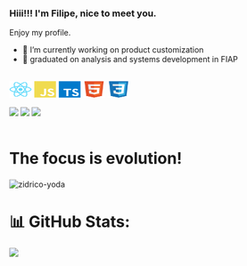 ### Hiii!!! I'm Filipe, nice to meet you.

Enjoy my profile.


- 🔭 I’m currently working on product customization
- 🌱 graduated on analysis and systems development in FIAP  
 <div style="display: inline_block"><br>
  <img align="center" alt="Rafa-Python" height="30" width="40" src="https://raw.githubusercontent.com/devicons/devicon/master/icons/react/react-original.svg"> 
  <img align="center" alt="Rafa-Js" height="30" width="40" src="https://raw.githubusercontent.com/devicons/devicon/master/icons/javascript/javascript-plain.svg">
  <img align="center" alt="Rafa-Python" height="30" width="40" src="https://raw.githubusercontent.com/devicons/devicon/master/icons/typescript/typescript-plain.svg">
  <img align="center" alt="Rafa-HTML" height="30" width="40" src="https://raw.githubusercontent.com/devicons/devicon/master/icons/html5/html5-original.svg">
  <img align="center" alt="Rafa-CSS" height="30" width="40" src="https://raw.githubusercontent.com/devicons/devicon/master/icons/css3/css3-original.svg">
</div>
  <br>
<div>
  <a href="https://www.instagram.com/thezapotoczny/" target="_blank"><img src="https://img.shields.io/badge/-Instagram-%23E4405F?style=for-the-badge&logo=instagram&logoColor=white" target="_blank"></a>
  <a href = "mailto:fszcdi@gmail.com"><img src="https://img.shields.io/badge/-Gmail-%23333?style=for-the-badge&logo=gmail&logoColor=white" target="_blank"></a>
  <a href="https://www.linkedin.com/in/filipe-zapotoczny-b20ba2186/" target="_blank"><img src="https://img.shields.io/badge/-LinkedIn-%230077B5?style=for-the-badge&logo=linkedin&logoColor=white" target="_blank"></a> 
</div>
 
  <br>
  
   <h1> The focus is evolution! </h1>
<div>
<img align="center" alt="zidrico-yoda" src="https://media.giphy.com/media/RV2dSsvJHmeBwWhAYI/giphy.gif?cid=ecf05e47ib1l4ibmcc5fnfv35u80wr3jdpc0d5qbgl79ctuw&ep=v1_gifs_search&rid=giphy.gif&ct=g">
</div>

# 📊 GitHub Stats:
![](https://github-readme-streak-stats.herokuapp.com/?user=Zapotoczn&theme=dark&hide_border=false)<br/>
